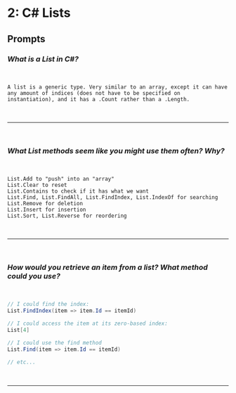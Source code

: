 # 2: C# Lists

## Prompts

### *What is a List in C#?*
<br/>

```
A list is a generic type. Very similar to an array, except it can have any amount of indices (does not have to be specified on instantiation), and it has a .Count rather than a .Length.
```
<br/><hr/><br/>

### *What List methods seem like you might use them often? Why?*
<br/>

```
List.Add to "push" into an "array"
List.Clear to reset
List.Contains to check if it has what we want
List.Find, List.FindAll, List.FindIndex, List.IndexOf for searching
List.Remove for deletion
List.Insert for insertion
List.Sort, List.Reverse for reordering
```
<br/><hr/><br/>

### *How would you retrieve an item from a list? What method could you use?*
<br/>

```c#
// I could find the index:
List.FindIndex(item => item.Id == itemId)

// I could access the item at its zero-based index:
List[4]

// I could use the find method
List.Find(item => item.Id == itemId)

// etc...
```
<br/><hr/><br/>
